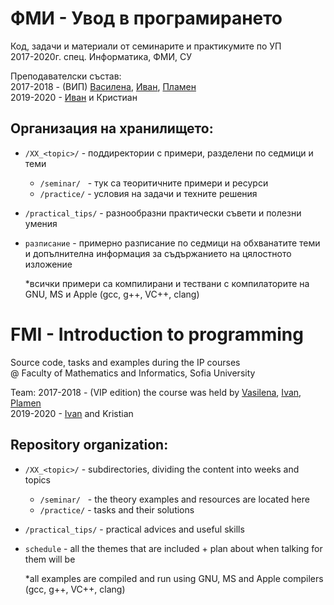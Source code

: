 # ФМИ - Увод в програмирането

Код, задачи и материали от семинарите и практикумите по УП<br>
2017-2020г. спец. Информатика, ФМИ, СУ

Преподавателски състав:<br>
2017-2018 - (ВИП) [Василена](https://www.linkedin.com/in/vasilena-peycheva-vpp/), [Иван](www.linkedin.com/in/ivan-filipov-v11), [Пламен](https://www.linkedin.com/in/psminev/)<br>
2019-2020 - [Иван](www.linkedin.com/in/ivan-filipov-v11) и Кристиан

## Организация на хранилището:
   * `/XX_<topic>/` - поддиректории с примери, разделени по седмици и теми
       * `/seminar/` &nbsp;&nbsp;- тук са теоритичните примери и ресурси
       * `/practice/` - условия на задачи и техните решения
   * `/practical_tips/` - разнообразни практически съвети и полезни умения

  * `разписание` - примерно разписание по седмици на обхванатите теми и допълнителна информация
         за съдържанието на цялостното изложение

       *всички примери са компилирани и тествани с компилаторите на GNU, MS и  Apple  (gcc, g++, VC++, clang)

# FMI - Introduction to programming

Source code, tasks and examples during the IP courses<br> @ Faculty of Mathematics and Informatics, Sofia University

Team:
2017-2018 - (VIP edition) the course was held by
[Vasilena](https://www.linkedin.com/in/vasilena-peycheva-vpp/), [Ivan](www.linkedin.com/in/ivan-filipov-v11), [Plamen](https://www.linkedin.com/in/psminev/)<br>
2019-2020 - [Ivan](www.linkedin.com/in/ivan-filipov-v11) and Kristian

## Repository organization:
   * `/XX_<topic>/` - subdirectories, dividing the content into weeks and topics
       * `/seminar/` &nbsp;&nbsp;- the theory examples and resources are located here
       * `/practice/` - tasks and their solutions
   * `/practical_tips/` - practical advices and useful skills

  * `schedule` - all the themes that are included + plan about when talking for them will be

       *all examples are compiled and run using GNU, MS and Apple compilers (gcc, g++, VC++, clang)
